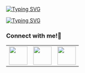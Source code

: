 <a href="https://git.io/typing-svg"><img src="https://readme-typing-svg.herokuapp.com?font=IBM+Plex+Mono&weight=500&size=35&duration=2000&center=true&vCenter=true&multiline=true&repeat=false&random=false&width=1000&height=120&lines=<Heyy+There!;This+is+SHANMUKH./>" alt="Typing SVG" /></a>

<a href="https://git.io/typing-svg"><img src="https://readme-typing-svg.herokuapp.com?font=Fira+Code&duration=010&pause=10000000000000000000&color=F76011&random=false&width=800&lines=My+Portfolio%3A+http%3A%2F%2Fshanmukhanaparthi.pythonanywhere.com%2F" alt="Typing SVG" /></a>

<a name="connect-with-me"></a>
### Connect with me!🤳
<table>
    <tbody>
        <tr>
            <td><a href="https://www.linkedin.com/in/shanmukh-anaparthi/">
            <img height="50" src="https://www.vectorlogo.zone/logos/linkedin/linkedin-ar21.svg"/>
            </a></td>
            <td><a href="mailto:shanmukh2564@gmail.com">
            <img height="50" src="https://www.vectorlogo.zone/logos/gmail/gmail-ar21.svg"/>
            </a></td>
            <td><a href="https://t.me/shanmukh25">
            <img height="50" src="https://www.vectorlogo.zone/logos/telegram/telegram-ar21.svg"/>
            </a></td>
        </tr>
    </tbody>
</table>
